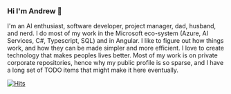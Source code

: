 ### Hi I'm Andrew 👋

I'm an AI enthusiast, software developer, project manager, dad, husband, and nerd. I do most of my work in the Microsoft eco-system (Azure, AI Services, C#, Typescript, SQL) and in Angular. I like to figure out how things work, and how they can be made simpler and more efficient. I love to create technology that makes peoples lives better. Most of my work is on private corporate repositories, hence why my public profile is so sparse, and I have a long set of TODO items that might make it here eventually.

[![Hits](https://hits.seeyoufarm.com/api/count/incr/badge.svg?url=https%3A%2F%2Fgithub.com%2Fandlewis&count_bg=%2379C83D&title_bg=%23555555&icon=&icon_color=%23E7E7E7&title=hits&edge_flat=false)](https://hits.seeyoufarm.com)
